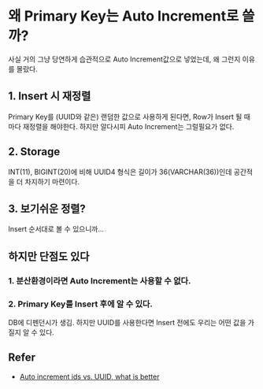 # 왜 Primary Key는 Auto Increment로 쓸까?

사실 거의 그냥 당연하게 습관적으로 Auto Increment값으로 넣었는데, 왜 그런지 이유를 몰랐다.

## 1. Insert 시 재정렬  

Primary Key를 (UUID와 같은) 랜덤한 값으로 사용하게 된다면, Row가 Insert 될 때마다 재정렬을 해야한다. 하지만 알다시피 Auto Increment는 그럴필요가 없다.

## 2. Storage  

INT(11), BIGINT(20)에 비해 UUID4 형식은 길이가 36(VARCHAR(36))인데 공간적을 더 차지하기 마련이다.

## 3. 보기쉬운 정렬?  

Insert 순서대로 볼 수 있으니까...

## 하지만 단점도 있다

### 1. 분산환경이라면 Auto Increment는 사용할 수 없다.

### 2. Primary Key를 Insert 후에 알 수 있다.  

DB에 디펜던시가 생김. 하지만 UUID를 사용한다면 Insert 전에도 우리는 어떤 값을 가질지 알 수 있다.


## Refer

- [Auto increment ids vs. UUID, what is better](https://medium.com/@Mareks_082/auto-increment-keys-vs-uuid-a74d81f7476a)
